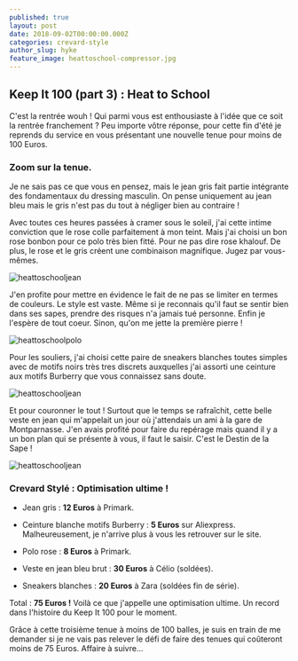```yaml
---
published: true
layout: post
date: 2018-09-02T00:00:00.000Z
categories: crevard-style
author_slug: hyke
feature_image: heattoschool-compressor.jpg
---
```

## Keep It 100 (part 3) : Heat to School


C'est la rentrée wouh ! Qui parmi vous est enthousiaste à l'idée que ce soit la rentrée franchement ? Peu importe vôtre réponse, pour cette fin d'été je reprends du service en vous présentant une nouvelle tenue pour moins de 100 Euros. 

### Zoom sur la tenue.

Je ne sais pas ce que vous en pensez, mais le jean gris fait partie intégrante des fondamentaux du dressing masculin. On pense uniquement au jean bleu mais le gris n'est pas du tout à négliger bien au contraire !

Avec toutes ces heures passées à cramer sous le soleil, j'ai cette intime conviction que le rose colle parfaitement à mon teint. Mais j'ai choisi un bon rose bonbon pour ce polo très bien fitté. Pour ne pas dire rose khalouf. De plus, le rose et le gris créent une combinaison magnifique. Jugez par vous-mêmes. 

![heattoschooljean]({{site.url}}/{{site.baseurl}}img/heattoschooljean.jpg)

J'en profite pour mettre en évidence le fait de ne pas se limiter en termes de couleurs. Le style est vaste. Même si je reconnais qu'il faut se sentir bien dans ses sapes, prendre des risques n'a jamais tué personne. Enfin je l'espère de tout coeur. Sinon, qu'on me jette la première pierre !

![heattoschoolpolo]({{site.url}}/{{site.baseurl}}img/heattoschoolpolo.jpeg)

Pour les souliers, j'ai choisi cette paire de sneakers blanches toutes simples avec de motifs noirs très tres discrets auxquelles j'ai assorti une ceinture aux motifs Burberry que vous connaissez sans doute.

![heattoschooljean]({{site.url}}/{{site.baseurl}}img/heattoschooljean.jpg)

Et pour couronner le tout ! Surtout que le temps se rafraîchit, cette belle veste en jean qui m'appelait un jour où j'attendais un ami à la gare de Montparnasse. J'en avais profité pour faire du repérage mais quand il y a un bon plan qui se présente à vous, il faut le saisir. C'est le Destin de la Sape !

![heattoschooljean]({{site.url}}/{{site.baseurl}}img/heattoschooljean.jpg)

### Crevard Stylé : Optimisation ultime !

* Jean gris : **12 Euros** à Primark.  

* Ceinture blanche motifs Burberry : **5 Euros** sur Aliexpress. Malheureusement, je n'arrive plus à vous les retrouver sur le site.  

* Polo rose : **8 Euros** à Primark.  

* Veste en jean bleu brut : **30 Euros** à Célio (soldées).  

* Sneakers blanches : **20 Euros** à Zara (soldées fin de série).  

Total : **75 Euros !** Voilà ce que j'appelle une optimisation ultime. Un record dans l'histoire du Keep It 100 pour le moment.  

Grâce à cette troisième tenue à moins de 100 balles, je suis en train de me demander si je ne vais pas relever le défi de faire des tenues qui coûteront moins de 75 Euros. Affaire à suivre...
